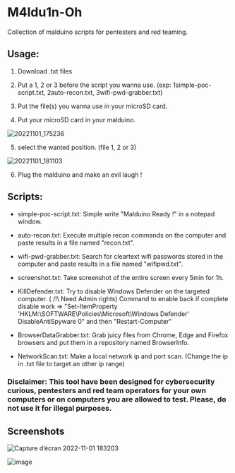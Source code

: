 # M4ldu1n-Oh
Collection of malduino scripts for pentesters and red teaming.

## Usage:

  1. Download .txt files

  2. Put a 1, 2 or 3 before the script you wanna use. (exp: 1simple-poc-script.txt, 2auto-recon.txt, 3wifi-pwd-grabber.txt)

  3. Put the file(s) you wanna use in your microSD card.

  4. Put your microSD card in your malduino.

![20221101_175236](https://user-images.githubusercontent.com/40497633/199295450-0d372e1b-61ef-4d4d-b2a2-2e6aa7656d83.jpg)


  5. select the wanted position. (file 1, 2 or 3)
  
  ![20221101_181103](https://user-images.githubusercontent.com/40497633/199295346-9ee20d3c-6bf8-4ef6-9201-64bd725b7e40.jpg)


  6. Plug the malduino and make an evil laugh !

## Scripts:

- simple-poc-script.txt: Simple write "Malduino Ready !" in a notepad window.

- auto-recon.txt: Execute multiple recon commands on the computer and paste results in a file named "recon.txt".

- wifi-pwd-grabber.txt: Search for cleartext wifi passwords stored in the computer and paste results in a file named "wifipwd.txt".

- screenshot.txt: Take screenshot of the entire screen every 5min for 1h.

- KillDefender.txt: Try to disable Windows Defender on the targeted computer. ( /!\ Need Admin rights)
Command to enable back if complete disable work => "Set-ItemProperty 'HKLM:\SOFTWARE\Policies\Microsoft\Windows Defender' DisableAntiSpyware 0"
and then "Restart-Computer"

- BrowserDataGrabber.txt: Grab juicy files from Chrome, Edge and Firefox browsers and put them in a repository named BrowserInfo.

- NetworkScan.txt: Make a local network ip and port scan. (Change the ip in .txt file to target an other ip range)

### Disclaimer: This tool have been designed for cybersecurity curious, pentesters and red team operators for your own computers or on computers you are allowed to test. Please, do not use it for illegal purposes.

## Screenshots

![Capture d’écran 2022-11-01 183203](https://user-images.githubusercontent.com/40497633/199299775-d83acc72-80f4-46a4-86fa-377ebaf57df2.png)

![image](https://user-images.githubusercontent.com/40497633/199300537-0bcab853-970f-43e3-a709-e2322357b4f3.png)
